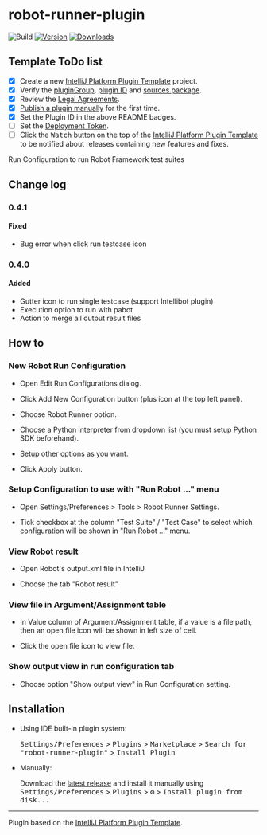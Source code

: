 # robot-runner-plugin

![Build](https://github.com/rey5137/robot-runner-plugin/workflows/Build/badge.svg)
[![Version](https://img.shields.io/jetbrains/plugin/v/16424-robot-runner.svg)](https://plugins.jetbrains.com/plugin/16424-robot-runner)
[![Downloads](https://img.shields.io/jetbrains/plugin/d/16424-robot-runner.svg)](https://plugins.jetbrains.com/plugin/16424-robot-runner)

## Template ToDo list
- [x] Create a new [IntelliJ Platform Plugin Template][template] project.
- [x] Verify the [pluginGroup](/gradle.properties), [plugin ID](/src/main/resources/META-INF/plugin.xml) and [sources package](/src/main/kotlin).
- [x] Review the [Legal Agreements](https://plugins.jetbrains.com/docs/marketplace/legal-agreements.html).
- [x] [Publish a plugin manually](https://plugins.jetbrains.com/docs/intellij/publishing-plugin.html?from=IJPluginTemplate) for the first time.
- [x] Set the Plugin ID in the above README badges.
- [ ] Set the [Deployment Token](https://plugins.jetbrains.com/docs/marketplace/plugin-upload.html).
- [ ] Click the <kbd>Watch</kbd> button on the top of the [IntelliJ Platform Plugin Template][template] to be notified about releases containing new features and fixes.

<!-- Plugin description -->
Run Configuration to run Robot Framework test suites

## Change log
### 0.4.1
#### Fixed
- Bug error when click run testcase icon

### 0.4.0
#### Added
- Gutter icon to run single testcase (support Intellibot plugin)
- Execution option to run with pabot
- Action to merge all output result files


## How to

### New Robot Run Configuration

- Open Edit Run Configurations dialog.

- Click Add New Configuration button (plus icon at the top left panel).

- Choose Robot Runner option.

- Choose a Python interpreter from dropdown list (you must setup Python SDK beforehand).

- Setup other options as you want.

- Click Apply button.

### Setup Configuration to use with "Run Robot ..." menu

- Open Settings/Preferences > Tools > Robot Runner Settings.

- Tick checkbox at the column "Test Suite" / "Test Case" to select which configuration will be shown in "Run Robot ..." menu.

### View Robot result 

- Open Robot's output.xml file in IntelliJ

- Choose the tab "Robot result"

### View file in Argument/Assignment table

- In Value column of Argument/Assignment table, if a value is a file path, then an open file icon will be shown in left size of cell.

- Click the open file icon to view file.

### Show output view in run configuration tab

- Choose option "Show output view" in Run Configuration setting.


<!-- Plugin description end -->

## Installation

- Using IDE built-in plugin system:
  
  <kbd>Settings/Preferences</kbd> > <kbd>Plugins</kbd> > <kbd>Marketplace</kbd> > <kbd>Search for "robot-runner-plugin"</kbd> >
  <kbd>Install Plugin</kbd>
  
- Manually:

  Download the [latest release](https://github.com/rey5137/robot-runner-plugin/releases/latest) and install it manually using
  <kbd>Settings/Preferences</kbd> > <kbd>Plugins</kbd> > <kbd>⚙️</kbd> > <kbd>Install plugin from disk...</kbd>


---
Plugin based on the [IntelliJ Platform Plugin Template][template].

[template]: https://github.com/JetBrains/intellij-platform-plugin-template
